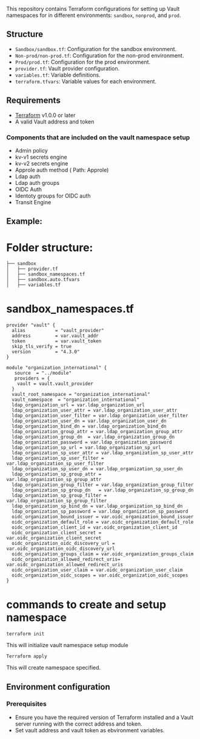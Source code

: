 
This repository contains Terraform configurations for setting up Vault namespaces for  in different environments: `sandbox`, `nonprod`, and `prod`.

## Structure

- `Sandbox/sandbox.tf`: Configuration for the sandbox environment.
- `Non-prod/non-prod.tf`: Configuration for the non-prod environment.
- `Prod/prod.tf`: Configuration for the prod environment.
- `provider.tf`: Vault provider configuration.
- `variables.tf`: Variable definitions.
- `terraform.tfvars`: Variable values for each environment.

## Requirements

- [Terraform](https://www.terraform.io/downloads.html) v1.0.0 or later
- A valid Vault address and token

### Components that are included on the vault namespace setup

- Admin policy
- kv-v1 secrets engine
- kv-v2 secrets engine
- Approle auth method ( Path: Approle)
- Ldap auth
- Ldap auth groups
- OIDC Auth
- Identoty groups for OIDC auth
- Transit Engine

## Example:

# Folder structure:

```
├── sandbox
│   ├── provider.tf
│   ├── sandbox_namespaces.tf
│   ├── sandbox.auto.tfvars
│   ├── variables.tf
```

# sandbox_namespaces.tf

```
provider "vault" {
  alias           = "vault_provider"
  address         = var.vault_addr
  token           = var.vault_token
  skip_tls_verify = true
  version         = "4.3.0"
}

module "organization_international" {
   source  = "../module"
   providers = {
    vault = vault.vault_provider
  }
  vault_root_namespace = "organization_international"
  vault_namespace  = "organization_international"
  ldap_organization_url = var.ldap_organization_url
  ldap_organization_user_attr = var.ldap_organization_user_attr
  ldap_organization_user_filter = var.ldap_organization_user_filter
  ldap_organization_user_dn = var.ldap_organization_user_dn
  ldap_organization_bind_dn = var.ldap_organization_bind_dn
  ldap_organization_group_attr = var.ldap_organization_group_attr
  ldap_organization_group_dn  = var.ldap_organization_group_dn
  ldap_organization_password = var.ldap_organization_password
  ldap_organization_sp_url = var.ldap_organization_sp_url
  ldap_organization_sp_user_attr = var.ldap_organization_sp_user_attr
  ldap_organization_sp_user_filter = var.ldap_organization_sp_user_filter
  ldap_organization_sp_user_dn = var.ldap_organization_sp_user_dn
  ldap_organization_sp_group_attr = var.ldap_organization_sp_group_attr
  ldap_organization_group_filter = var.ldap_organization_group_filter
  ldap_organization_sp_group_dn   = var.ldap_organization_sp_group_dn
  ldap_organization_sp_group_filter = var.ldap_organization_sp_group_filter
  ldap_organization_sp_bind_dn = var.ldap_organization_sp_bind_dn
  ldap_organization_sp_password = var.ldap_organization_sp_password
  oidc_organization_bound_issuer = var.oidc_organization_bound_issuer
  oidc_organization_default_role = var.oidc_organization_default_role
  oidc_organization_client_id = var.oidc_organization_client_id
  oidc_organization_client_secret = var.oidc_organization_client_secret
  oidc_organization_oidc_discovery_url = var.oidc_organization_oidc_discovery_url
  oidc_organization_groups_claim = var.oidc_organization_groups_claim
  oidc_organization_allowed_redirect_uris= var.oidc_organization_allowed_redirect_uris
  oidc_organization_user_claim = var.oidc_organization_user_claim
  oidc_organization_oidc_scopes = var.oidc_organization_oidc_scopes
}
```

# commands to create and setup namespace

```
terraform init
```
This will initialize vault namespace setup module

```
Terraform apply
```
This will create namespace specified. 

## Environment configuration

### Prerequisites

- Ensure you have the required version of Terraform installed and a Vault server running with the correct address and token. 
- Set vault address and vault token as ebvironment variables. 

